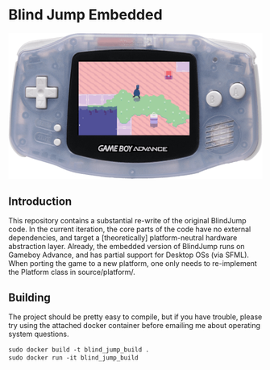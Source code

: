 # Blind Jump Embedded

<p align="center">
  <img src="header.png"/>
</p>

## Introduction

This repository contains a substantial re-write of the original BlindJump code. In the current iteration, the core parts of the code have no external dependencies, and target a [theoretically] platform-neutral hardware abstraction layer. Already, the embedded version of BlindJump runs on Gameboy Advance, and has partial support for Desktop OSs (via SFML). When porting the game to a new platform, one only needs to re-implement the Platform class in source/platform/.


## Building

The project should be pretty easy to compile, but if you have trouble, please try using the attached docker container before emailing me about operating system questions.
```
sudo docker build -t blind_jump_build .
sudo docker run -it blind_jump_build
```

